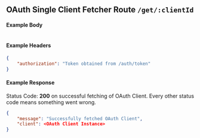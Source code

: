 ## OAuth Single Client Fetcher Route `/get/:clientId`

#### Example Body

```json
```

#### Example Headers

```json
{
    "authorization": "Token obtained from /auth/token"
}
```

#### Example Response

Status Code: **200** on successful fetching of OAuth Client.
Every other status code means something went wrong.

```json
{
	"message": "Successfully fetched OAuth Client",
	"client": <OAuth Client Instance>
}
```
